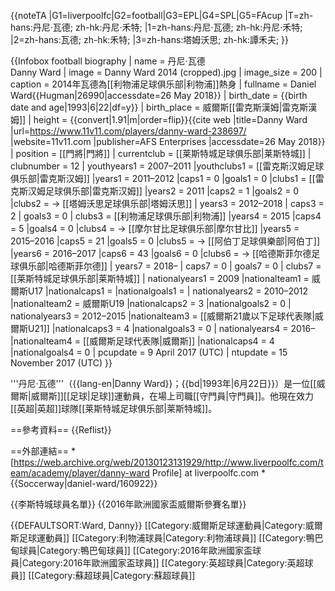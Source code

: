 {{noteTA
|G1=liverpoolfc|G2=football|G3=EPL|G4=SPL|G5=FAcup
|T=zh-hans:丹尼·瓦德; zh-hk:丹尼·禾特;
|1=zh-hans:丹尼·瓦德; zh-hk:丹尼·禾特;
|2=zh-hans:瓦德; zh-hk:禾特;
|3=zh-hans:塔姆沃思; zh-hk:譚禾夫;
}}

{{Infobox football biography
| name = 丹尼·瓦德<br />Danny Ward
| image = Danny Ward 2014 (cropped).jpg
| image_size = 200
|        caption = 2014年瓦德為[[利物浦足球俱乐部|利物浦]]熱身
| fullname = Daniel Ward<ref name=Hugman>{{Hugman|26990|accessdate=26 May 2018}}</ref>
| birth_date = {{birth date and age|1993|6|22|df=y}}<ref name=Hugman/>
| birth_place = 威爾斯[[雷克斯漢姆|雷克斯漢姆]]
| height = {{convert|1.91|m|order=flip}}<ref>{{cite web |title=Danny Ward |url=https://www.11v11.com/players/danny-ward-238697/ |website=11v11.com |publisher=AFS Enterprises |accessdate=26 May 2018}}</ref>
|       position =  [[門將|門將]]
| currentclub = [[莱斯特城足球俱乐部|莱斯特城]]
| clubnumber = 12
|    youthyears1 = 2007–2011 |youthclubs1 = [[雷克斯汉姆足球俱乐部|雷克斯汉姆]]
|years1 = 2011–2012 |caps1 = 0 |goals1 = 0 |clubs1 = [[雷克斯汉姆足球俱乐部|雷克斯汉姆]]
|years2 = 2011      |caps2 = 1 |goals2 = 0 |clubs2 = → [[塔姆沃思足球俱乐部|塔姆沃思]]
| years3 = 2012–2018
| caps3 = 2
| goals3 = 0
| clubs3 = [[利物浦足球俱乐部|利物浦]]
|years4 = 2015      |caps4 = 5 |goals4 = 0 |clubs4 = → [[摩尔甘比足球俱乐部|摩尔甘比]]
|years5 = 2015–2016 |caps5 = 21 |goals5 = 0 |clubs5 = → [[阿伯丁足球俱樂部|阿伯丁]]
|years6 = 2016–2017 |caps6 = 43 |goals6 = 0 |clubs6 = → [[哈德斯菲尔德足球俱乐部|哈德斯菲尔德]]
| years7 = 2018–
| caps7 = 0
| goals7 = 0
| clubs7 = [[莱斯特城足球俱乐部|莱斯特城]]
| nationalyears1 = 2009 |nationalteam1 = 威爾斯U17 |nationalcaps1 =  |nationalgoals1 = 
| nationalyears2 = 2010–2012    |nationalteam2 = 威爾斯U19 |nationalcaps2 = 3 |nationalgoals2 = 0
| nationalyears3 = 2012–2015     |nationalteam3 = [[威爾斯21歲以下足球代表隊|威爾斯U21]] |nationalcaps3 = 4 |nationalgoals3 = 0
| nationalyears4 = 2016–     |nationalteam4 = [[威爾斯足球代表隊|威爾斯]] |nationalcaps4 = 4 |nationalgoals4 = 0
|       pcupdate = 9 April 2017 (UTC)
|       ntupdate = 15 November 2017 (UTC)
}}

'''丹尼·瓦德'''（{{lang-en|Danny Ward}}；{{bd|1993年|6月22日}}）是一位[[威爾斯|威爾斯]][[足球|足球]]運動員，在場上司職[[守門員|守門員]]。他現在效力[[英超|英超]]球隊[[莱斯特城足球俱乐部|莱斯特城]]。

==參考資料==
{{Reflist}}

==外部連結==
*[https://web.archive.org/web/20130123131929/http://www.liverpoolfc.com/team/academy/player/danny-ward Profile] at liverpoolfc.com
*{{Soccerway|daniel-ward/160922}}

{{李斯特城球員名單}}
{{2016年歐洲國家盃威爾斯參賽名單}}

{{DEFAULTSORT:Ward, Danny}}
[[Category:威爾斯足球運動員|Category:威爾斯足球運動員]]
[[Category:利物浦球員|Category:利物浦球員]]
[[Category:鴨巴甸球員|Category:鴨巴甸球員]]
[[Category:2016年歐洲國家盃球員|Category:2016年歐洲國家盃球員]]
[[Category:英超球員|Category:英超球員]]
[[Category:蘇超球員|Category:蘇超球員]]